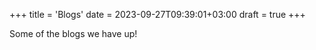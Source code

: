 +++
title = 'Blogs'
date = 2023-09-27T09:39:01+03:00
draft = true
+++

Some of the blogs we have up!